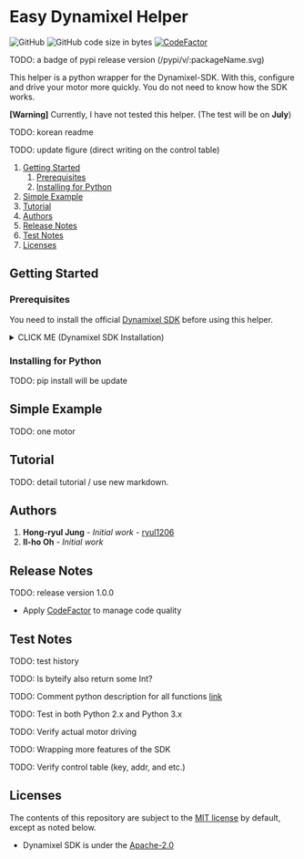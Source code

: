 # Easy Dynamixel Helper

![GitHub](https://img.shields.io/github/license/ryul1206/easy-dynamixel-helper.svg)
![GitHub code size in bytes](https://img.shields.io/github/languages/code-size/ryul1206/easy-dynamixel-helper.svg)
[![CodeFactor](https://www.codefactor.io/repository/github/ryul1206/easy-dynamixel-helper/badge/master)](https://www.codefactor.io/repository/github/ryul1206/easy-dynamixel-helper/overview/master)

TODO: a badge of pypi release version (/pypi/v/:packageName.svg)

This helper is a python wrapper for the Dynamixel-SDK. With this, configure and drive your motor more quickly. You do not need to know how the SDK works.

**[Warning]** Currently, I have not tested this helper. (The test will be on **July**)

TODO: korean readme

TODO: update figure (direct writing on the control table)

<!-- Your code ===> DXL Helper ===> Your motor(control table) -->

1. [Getting Started](#getting-started)
   1. [Prerequisites](#prerequisites)
   2. [Installing for Python](#installing-for-python)
2. [Simple Example](#simple-example)
3. [Tutorial](#tutorial)
4. [Authors](#authors)
5. [Release Notes](#release-notes)
6. [Test Notes](#test-notes)
7. [Licenses](#licenses)

<!-- https://gist.github.com/PurpleBooth/109311bb0361f32d87a2 -->

## Getting Started

### Prerequisites

You need to install the official [Dynamixel SDK](https://github.com/ROBOTIS-GIT/DynamixelSDK) before using this helper.

<details><summary>CLICK ME (Dynamixel SDK Installation)</summary>
<p>

1. Clone the official SDK repository into your custom folder, for example, I created `~/lib`.

    ```bash
    git clone https://github.com/ROBOTIS-GIT/DynamixelSDK.git
    ```

2. Go into a `/DynamixelSDK/python` folder of your cloned SDK.

    ```bash
    cd ${your_download_path}/DynamixelSDK/python
    ```

3. Run `setup.py` as administrator to install the library.

    ```bash
    sudo python setup.py install
    ```

</p>
</details>

### Installing for Python

TODO: pip install will be update

## Simple Example

TODO: one motor

## Tutorial

TODO: detail tutorial / use new markdown.

## Authors

1. **Hong-ryul Jung** - _Initial work_ - [ryul1206](https://github.com/ryul1206)
2. **Il-ho Oh** - _Initial work_

## Release Notes

TODO: release version 1.0.0

- Apply [CodeFactor](https://www.codefactor.io/) to manage code quality

## Test Notes

TODO: test history

TODO: Is byteify also return some Int?

TODO: Comment python description for all functions [link](https://www.python.org/dev/peps/pep-0257/)

TODO: Test in both Python 2.x and Python 3.x

TODO: Verify actual motor driving

TODO: Wrapping more features of the SDK

TODO: Verify control table (key, addr, and etc.)

## Licenses

The contents of this repository are subject to the [MIT license](/LICENSE) by default, except as noted below.

-   Dynamixel SDK is under the [Apache-2.0](https://github.com/ROBOTIS-GIT/DynamixelSDK/blob/master/LICENSE)
